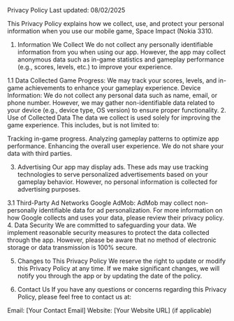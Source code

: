 Privacy Policy
Last updated: 08/02/2025

This Privacy Policy explains how we collect, use, and protect your personal information when you use our mobile game, Space Impact (Nokia 3310.

1. Information We Collect
We do not collect any personally identifiable information from you when using our app. However, the app may collect anonymous data such as in-game statistics and gameplay performance (e.g., scores, levels, etc.) to improve your experience.

1.1 Data Collected
Game Progress: We may track your scores, levels, and in-game achievements to enhance your gameplay experience.
Device Information: We do not collect any personal data such as name, email, or phone number. However, we may gather non-identifiable data related to your device (e.g., device type, OS version) to ensure proper functionality.
2. Use of Collected Data
The data we collect is used solely for improving the game experience. This includes, but is not limited to:

Tracking in-game progress.
Analyzing gameplay patterns to optimize app performance.
Enhancing the overall user experience.
We do not share your data with third parties.

3. Advertising
Our app may display ads. These ads may use tracking technologies to serve personalized advertisements based on your gameplay behavior. However, no personal information is collected for advertising purposes.

3.1 Third-Party Ad Networks
Google AdMob: AdMob may collect non-personally identifiable data for ad personalization. For more information on how Google collects and uses your data, please review their privacy policy.
4. Data Security
We are committed to safeguarding your data. We implement reasonable security measures to protect the data collected through the app. However, please be aware that no method of electronic storage or data transmission is 100% secure.

5. Changes to This Privacy Policy
We reserve the right to update or modify this Privacy Policy at any time. If we make significant changes, we will notify you through the app or by updating the date of the policy.

6. Contact Us
If you have any questions or concerns regarding this Privacy Policy, please feel free to contact us at:

Email: [Your Contact Email]
Website: [Your Website URL] (if applicable)
